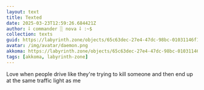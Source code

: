 ```yaml
---
layout: text
title: Texted
date: 2025-03-23T12:59:26.684421Z
author: ⸸ commander ░ nova ⸸ :~$
collection: texts
guid: https://labyrinth.zone/objects/65c63dec-27e4-47dc-98bc-01031146f182
avatar: /img/avatar/daemon.png
akkoma: https://labyrinth.zone/objects/65c63dec-27e4-47dc-98bc-01031146f182
tags: [akkoma, labyrinth-zone]
---
```


<p>Love when people drive like they're trying to kill someone and then end up at the same traffic light as me</p>